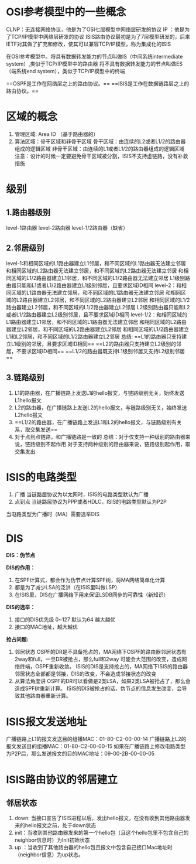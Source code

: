 # OSI参考模型中的一些概念

CLNP：无连接网络协议，他是为了OSI七层模型中网络层研发的协议
IP  ：他是为了TCP/IP模型中网络层研发的协议
ISIS路由协议最初是为了7层模型研发的，后来IETF对其做了扩充和修改，使其可以兼容TCP/IP模型，称为集成化的ISIS

在OSI参考模型中。将具有数据转发能力的节点叫做IS（中间系统intermediate system）,类似于TCP/IP模型中的路由器
			                 将不具有数据转发能力的节点叫做ES（端系统end system），类似于TCP/IP模型中的终端

==OSPF是工作在网络层之上的路由协议。==
==ISIS是工作在数据链路层之上的路由协议。==

# 区域的概念

1. 管理区域: Area ID （基于路由器的）
2. 算法区域：骨干区域和非骨干区域
                 骨干区域：由连续的L2或者L1/2的路由器组成的逻辑区域
                 非骨干区域：由连续的L1或者L1/2的路由器组成的逻辑区域
    注意：设计的时候一定要避免骨干区域被分割，ISIS不支持虚链路，没有补救措施


# 级别

## 1.路由器级别

level-1路由器
level-2路由器
level-1/2路由器（缺省）

## 2.邻居级别

level-1:和相同区域的L1路由器建立L1邻居，和不同区域的L1路由器无法建立邻居
           和相同区域的L2路由器无法建立邻居，和不同区域的L2路由器无法建立邻居
           和相同区域的L1/2路由器建立L1邻居，和不同区域的L1/2路由器无法建立邻居
           L1级别路由器只能和L1或者L1/2路由器建立L1级别邻居，且要求区域ID相同
level-2：和相同区域的L1路由器无法建立邻居，和不同区域的L1路由器无法建立邻居
            和相同区域的L2路由器建立L2邻居，和不同区域的L2路由器建立L2邻居
            和相同区域的L1/2路由器建立L2邻居，和不同区域的L1/2路由器建立L2邻居
           L2级别路由器只能和L2或者L1/2路由器建立L2级别邻居，且不要求区域ID相同
level-1/2：和相同区域的L1路由器建立L1邻居，和不同区域的L1路由器无法建立邻居
              和相同区域的L2路由器建立L2邻居，和不同区域的L2路由器建立L2邻居
              和相同区域的L1/2路由器建立L1和L2邻居，和不同区域的L1/2路由器建立L2邻居
总结:
==L1的路由器只支持建立L1级别的邻居，且要求区域ID相同==
==L2的路由器只支持建立L2级别的邻居，不要求区域ID相同==
==L1/2的路由器既支持L1级别邻居又支持L2级别邻居==

## 3.链路级别

1. L1的路由器，在广播链路上发送L1的hello报文，与链路级别无关，始终发送L1hello报文
2. L2的路由器，在广播链路上发送L2的hello报文，与链路级别无关，始终发送L2hello报文
3. ==L1/2的路由器，在广播链路上发送L1和L2的hello报文，与链路级别有关系，取交集发送==
4. 对于点到点链路，和广播链路是一致的
   总结：对于仅支持一种级别的路由器来说，链路级别不起作用
         对于支持两种级别的路由器来说，链路级别起作用，取交集发出

# ISIS的电路类型

1. 广播
	当链路层协议为以太网时，ISIS的电路类型默认为广播
2. 点到点
	当链路层协议为PPP或者HDLC，ISIS的电路类型默认为P2P

当电路类型为广播时（MA）需要选举DIS

# DIS

**DIS：伪节点**

**DIS的作用：**
1. 在SPF计算式，都会作为伪节点计算SPF树，将MA网络简单化计算
2. 都是为了减少LSA的泛洪（在ISIS里叫做LSP）
3. 在ISIS里，DIS在广播网络下用来保证LSDB同步的可靠性（新知识）

**DIS的选举：**
1. 接口的DIS优先级 0~127 默认为64 越大越优
2. 接口的MAC地址，越大越优

**抢占问题:**
1. 邻居状态
   OSPF的DR是不具备抢占的，MA网络下OSPF的路由器邻居状态有2way和full，一旦DR被抢占，那么full和2way
可能会大范围的改变，造成网络终端，OSPF重新收敛。
   ISIS的DIS是支持抢占的，MA网络下ISIS的路由器邻居状态全部都是邻接，DIS的改变，不会造成邻接状态的改变
 2. 从算法角度讲
   OSPF的DR可以看做是2类LSA，如果2类LSA被抢占了，那么会造成SPF树重新计算。
   ISIS的DIS被抢占的话，伪节点的信息发生改变，会导致其他路由器重新计算。

# ISIS报文发送地址

广播链路上L1的报文发送目的组播MAC：01-80-C2-00-00-14
广播链路上L2的报文发送目的组播MAC：01-80-C2-00-00-15
如果在广播链路上修改电路类型为P2P后，那么发送报文的目的MAC地址：09-00-2B-00-00-05

# ISIS路由协议的邻居建立

## 邻居状态

1. down: 当接口宣告了ISIS进程以后，发出hello报文，在没有收到其他路由器发来的hello报文之前，处于down状态
2. init：当收到其他路由器发来的第一个hello包（且这个hello包里不包含自己的neighbor信息时）为Init初始状态
3. up  ：当收到了其他路由器的hello包且报文中包含自己接口Mac地址时（neighbor信息）为up状态。

